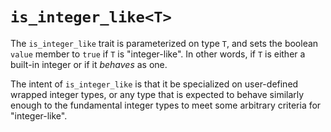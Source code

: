 # `is_integer_like<T>`

The `is_integer_like` trait is parameterized on type `T`, and sets the boolean `value` member to `true` if `T` is "integer-like". In other words, if `T` is either a built-in integer or if it *behaves* as one.

The intent of `is_integer_like` is that it be specialized on user-defined wrapped integer types, or any type that is expected to behave similarly enough to the fundamental integer types to meet some arbitrary criteria for "integer-like".